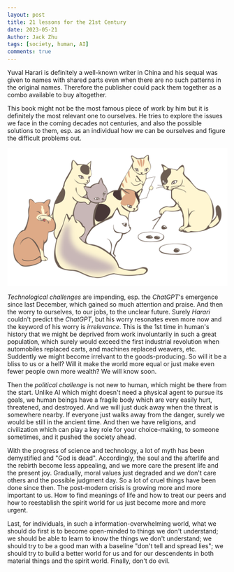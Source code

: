 ```yaml
---
layout: post
title: 21 lessons for the 21st Century
date: 2023-05-21
Author: Jack Zhu
tags: [society, human, AI]
comments: true
---
```


Yuval Harari is definitely a well-known writer in China and his sequal was
given to names with shared parts even when there are no such patterns in the
original names. Therefore the publisher could pack them together as a combo
available to buy altogether.

This book might not be the most famous piece of work by him but it is
definitely the most relevant one to ourselves. He tries to explore the issues
we face in the coming decades not centuries, and also the possible solutions to
them, esp. as an individual how we can be ourselves and figure the difficult
problems out.

![lessons](/images/lecture.png)

*Technological challenges* are impending, esp. the *ChatGPT*'s emergence since
last December, which gained so much attention and praise. And then the worry to
ourselves, to our jobs, to the unclear future. Surely *Harari* couldn't predict
the *ChatGPT*, but his worry resonates even more now and the keyword of his
worry is *irrelevance*. This is the 1st time in human's history that we might
be deprived from work involuntarily in such a great population, which surely
would exceed the first industrial revolution when automobiles replaced carts,
and machines replaced weavers, etc. Suddently we might become irrelvant to the
goods-producing. So will it be a bliss to us or a hell? Will it make the world
more equal or just make even fewer people own more wealth? We will know soon.

Then the *political challenge* is not new to human, which might be there from
the start. Unlike AI which might doesn't need a physical agent to pursue its
goals, we human beings have a fragile body which are very easily hurt,
threatened, and destroyed. And we will just duck away when the threat is
somewhere nearby. If everyone just walks away from the danger, surely we would
be still in the ancient time. And then we have religions, and civilization
which can play a key role for your choice-making, to someone sometimes, and it
pushed the society ahead.

With the progress of science and technology, a lot of myth has been demystified
and "God is dead". Accordingly, the soul and the afterlife and the rebirth
become less appealing, and we more care the present life and the present joy.
Gradually, moral values just degraded and we don't care others and the possible
judgment day. So a lot of cruel things have been done since then. The
post-modern crisis is growing more and more important to us. How to find
meanings of life and how to treat our peers and how to reestablish the spirit
world for us just become more and more urgent.

Last, for individuals, in such a information-overwhelming world, what we should
do first is to become open-minded to things we don't understand; we should be
    able to learn to know the things we don't understand; we should try to be a
    good man with a baseline "don't tell and spread lies"; we should try to
    build a better world for us and for our descendents in both material things
    and the spirit world. Finally, don't do evil.

